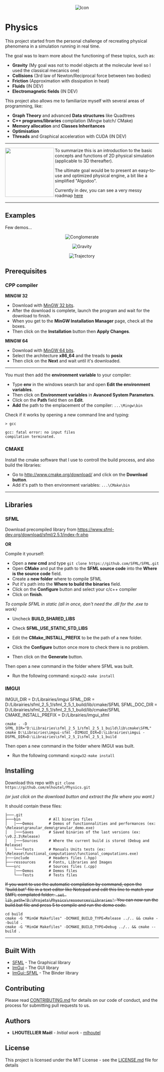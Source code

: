 
<p align="center"><img alt="Icon" src="./assets/icon/ricon.png"></p>

# Physics

This project started from the personal challenge of recreating physical phenomena in a simulation running in real time.

The goal was to learn more about the functioning of these topics, such as:
- **Gravity** (My goal was not to model objects at the molecular level so I used the classical mecanics one)
- **Collisions** (3rd law of Newton/Reciprocal force between two bodies)
- **Friction** (Approximation with dissipation in heat)
- **Fluids** (IN DEV)
- **Electromagnetic fields** (IN DEV)

This project also allows me to familiarize myself with several areas of programming, like:
- **Graph Theory** and advanced **Data structures** like Quadtrees
- **C++ programs/libraries** compilation (Mingw batch/ CMake)
- **Memory allocation** and **Classes Inheritances**
- **Optimisation** 
- **Threads** and Graphical acceleration with CUDA (IN DEV)

-----

<img align="left" width="160" src="./assets/icon/icon.png">

To summarize this is an introduction to the basic concepts and functions of 2D physical simulation (applicable to 3D thereafter).

The ultimate goal would be to present an easy-to-use and optimized physical engine, a bit like a simplified "Algodoo".

 Currently in dev, you can see a very messy roadmap [here](https://github.com/users/mlhoutel/projects/3)

-----

## Examples

Few demos...

<p align="center"><img alt="Conglomerate" src="./doc/ScreenShots/Conglomerate.gif"></p>

<p align="center"><img alt="Gravity" src="./doc/ScreenShots/Gravity.gif"></p>

<p align="center"><img alt="Trajectory" src="./doc/ScreenShots/Trajectory.gif"></p>


## Prerequisites

### CPP compiler

**MINGW 32**
 * Download with [MinGW 32 bits](https://osdn.net/projects/mingw/downloads/68260/mingw-get-setup.exe/). 
 * After the download is complete, launch the program and wait for the download to finish. 
 * When you get to the **MinGW Installation Manager** page, check all the boxes.
 * Then click on the **Installation** button then **Apply Changes**.

**MINGW 64**
* Download with [MinGW 64 bits](https://sourceforge.net/projects/mingw-w64/files/Toolchains%20targetting%20Win32/Personal%20Builds/mingw-builds/installer/mingw-w64-install.exe/download). 
 * Select the architecture **x86_64** and the treads to **posix**
 * Then click on the **Next** and wait until it's downloaded.

---

You must then add the **environment variable** to your compiler:
 * Type **env** in the windows search bar and open **Edit the environment variables**.
 * Then click on **Environment variables** in **Avanced System Parameters**. 
 * Click on the **Path** field then on **Edit**. 
 * **Add** the path to the emplacement of the compiler: ```...\Mingw\bin```

Check if it works by opening a new command line and typing:
```
> gcc

gcc: fatal error: no input files
compilation terminated.
```
### CMAKE

Install the cmake software that I use to controll the build process, and also build the libraries:
 * Go to http://www.cmake.org/download/ and click on the **Download button**.
 * Add it's path to then environment variables: ```...\CMake\bin```

---

## Libraries

### SFML

Download precompiled library from https://www.sfml-dev.org/download/sfml/2.5.1/index-fr.php

**OR**

Compile it yourself:

* Open a **new cmd** and type ```git clone https://github.com/SFML/SFML.git```
* Open **CMake** and put the path to the **SFML source code** into the **Where is the source code** field. 
* Create a **new folder** where to compile SFML 
* Put it's path into the **Where to build the binaries** field.
* Click on the **Configure** button and select your c/c++ compiler
* Click on **finish**.

*To compile SFML in static (all in once, don't need the .dll for the .exe to work)*

* Uncheck **BUILD_SHARED_LIBS**
* Check **SFML_USE_STATIC_STD_LIBS**
* Edit the **CMake_INSTALL_PREFIX** to be the path of a new folder.

* Click the **Configure** button once more to check there is no problem.
* Then click on the **Generate** button.

Then open a new command in the folder where SFML was built.

 * Run the following command: ```mingw32-make install```

### IMGUI

IMGUI_DIR = D:/Librairies/imgui
SFML_DIR = D:/Librairies/sfml_2_5_1/sfml_2_5_1_build/lib/cmake/SFML
SFML_DOC_DIR = D:/Librairies/sfml_2_5_1/sfml_2_5_1_build/lib/cmake/SFML
CMAKE_INSTALL_PREFIX = D:/Librairies/imgui_sfml

```
cmake . -D SFML_DIR="D:\Librairies\sfml_2_5_1/sfml_2_5_1_build\lib\cmake\SFML"
cmake D:\Librairies\imgui-sfml -DIMGUI_DIR=D:\Librairies\imgui -DSFML_DIR=D:\Librairies\sfml_2_5_1\sfml_2_5_1_build
```

Then open a new command in the folder where IMGUI was built.

 * Run the following command: ```mingw32-make install```

## Installing

Download this repo with ```git clone https://github.com/mlhoutel/Physics.git```

*(or just click on the download button and extract the file where you want.)*

It should contain these files:
```
├───.git
├───bin             # All binaries files
│   │───Demos       # Demos of functionnalities and performances (ex: \Release\granular_demo\granular_demo.exe)
│   │───Saves       # Saved binaries of the last versions (ex: \v0.2.3\Release)
│   │───Sources     # Where the current build is stored (Debug and Release)
│   └───Tests       # Manuals Units tests (ex: \Release\functional_computations\functional_computations.exe)
├───include         # Headers files (.hpp)
├───ressources      # Fonts, Libraries and Images
└───src             # Sources files (.cpp)
    │───Demos       # Demos files
    └───Tests       # Tests files
```

~~If you want to use the automatic compilation by command, open the "build.bat" file in a text editor like Notepad and edit this line to match your SMFL compilated folder: ``` set lib_path="D:\Projets\Physics\ressources\Libraries"```.
You can now run the build.bat file and press 5 to compile and run the demo code.~~

```
cd build
cmake -G "MinGW Makefiles" -DCMAKE_BUILD_TYPE=Release ../.. && cmake --build .
cmake -G "MinGW Makefiles" -DCMAKE_BUILD_TYPE=Debug ../.. && cmake --build .
```

---

## Built With

* [SFML](https://github.com/SFML/SFML) - The Graphical library
* [ImGui](https://github.com/ocornut/imgui) - The GUI library
* [ImGui::SFML](https://github.com/eliasdaler/imgui-sfml) - The Binder library

## Contributing

Please read [CONTRIBUTING.md](CONSTRIBUTING.md) for details on our code of conduct, and the process for submitting pull requests to us.

## Authors

* **LHOUTELLIER Maël** - *Initial work* - [mlhoutel](https://github.com/mlhoutel)

## License

This project is licensed under the MIT License - see the [LICENSE.md](LICENSE.md) file for details

